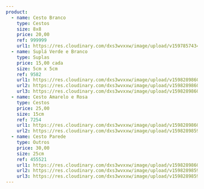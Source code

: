 ```yaml
---
product:
  - name: Cesto Branco
    type: Cestos
    size: 8x8
    price: 20,00
    ref: 999999
    url1: https://res.cloudinary.com/dxs3wvxxw/image/upload/v1597857434/atelieDaAdri/card3.jpg
  - name: Suplá Verde e Branco
    type: Suplas
    price: 15,00 cada
    size: 5cm x 5cm
    ref: 9582
    url1: https://res.cloudinary.com/dxs3wvxxw/image/upload/v1598289860/atelieDaAdri/cms/supla-verde1-min.jpg
    url2: https://res.cloudinary.com/dxs3wvxxw/image/upload/v1598289860/atelieDaAdri/cms/supla-verde2-min.jpg
    url3: https://res.cloudinary.com/dxs3wvxxw/image/upload/v1598289860/atelieDaAdri/cms/supla-verde3-min.jpg
  - name: Cesto Amarelo e Rosa
    type: Cestos
    price: 25,00
    size: 15cm
    ref: 7254
    url1: https://res.cloudinary.com/dxs3wvxxw/image/upload/v1598289860/atelieDaAdri/cms/cesto-amarelo-rosa1-min.jpg
    url2: https://res.cloudinary.com/dxs3wvxxw/image/upload/v1598289859/atelieDaAdri/cms/cesto-amarelo-rosa2-min.jpg
  - name: Cesto Parede
    type: Outros
    price: 30,00
    size: 25cm
    ref: 455521
    url1: https://res.cloudinary.com/dxs3wvxxw/image/upload/v1598289860/atelieDaAdri/cms/cesto-parede3-min.jpg
    url2: https://res.cloudinary.com/dxs3wvxxw/image/upload/v1598289859/atelieDaAdri/cms/cesto-parede1-min.jpg
    url3: https://res.cloudinary.com/dxs3wvxxw/image/upload/v1598289859/atelieDaAdri/cms/cesto-parede2-min.jpg
---
```

